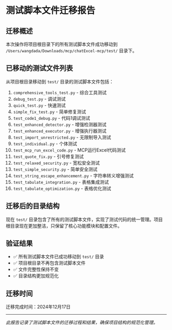 # 测试脚本文件迁移报告

## 迁移概述

本次操作将项目根目录下的所有测试脚本文件成功移动到 `/Users/wangdada/Downloads/mcp/chatExcel-mcp/test/` 目录下。

## 已移动的测试文件列表

从项目根目录移动到 `test/` 目录的测试脚本文件包括：

1. `comprehensive_tools_test.py` - 综合工具测试
2. `debug_test.py` - 调试测试
3. `quick_test.py` - 快速测试
4. `simple_fix_test.py` - 简单修复测试
5. `test_code1_debug.py` - 代码1调试测试
6. `test_enhanced_detector.py` - 增强检测器测试
7. `test_enhanced_executor.py` - 增强执行器测试
8. `test_import_unrestricted.py` - 无限制导入测试
9. `test_individual.py` - 个体测试
10. `test_mcp_run_excel_code.py` - MCP运行Excel代码测试
11. `test_quote_fix.py` - 引号修复测试
12. `test_relaxed_security.py` - 宽松安全测试
13. `test_simple_security.py` - 简单安全测试
14. `test_string_escape_enhancement.py` - 字符串转义增强测试
15. `test_tabulate_integration.py` - 表格集成测试
16. `test_tabulate_optimization.py` - 表格优化测试

## 迁移后的目录结构

现在 `test/` 目录包含了所有的测试脚本文件，实现了测试代码的统一管理。项目根目录现在更加整洁，只保留了核心功能模块和配置文件。

## 验证结果

- ✅ 所有测试脚本文件已成功移动到 `test/` 目录
- ✅ 项目根目录不再包含测试脚本文件
- ✅ 文件完整性保持不变
- ✅ 目录结构更加规范化

## 迁移时间

迁移完成时间：2024年12月17日

---

*此报告记录了测试脚本文件的迁移过程和结果，确保项目结构的规范化管理。*